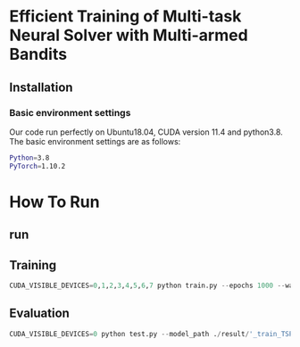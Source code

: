 # Efficient Training of Multi-task Neural Solver with Multi-armed Bandits



## Installation
### Basic environment settings
Our code run perfectly on Ubuntu18.04, CUDA version 11.4 and python3.8. The basic environment settings are as follows:
``` Bash
Python=3.8
PyTorch=1.10.2
```

# How To Run

## run 

## Training
```python
CUDA_VISIBLE_DEVICES=0,1,2,3,4,5,6,7 python train.py --epochs 1000 --warm_start 1 --select_freq 12 --tsp 20 50 100  --cvrp 20 50 100  --op 20 50 100  --kp 50 100 200 --bandit_alg exp3 --task_description train12task_exp3_freq12
```
## Evaluation
```python
CUDA_VISIBLE_DEVICES=0 python test.py --model_path ./result/'_train_TSP[20, 50, 100]-CVRP[20, 50, 100]-OP[20, 50, 100]-KP[50, 100, 200]_BanditAlg-exp3_unseen-_desc-train12task_exp3_freq12' --model_epoch 1000
```
